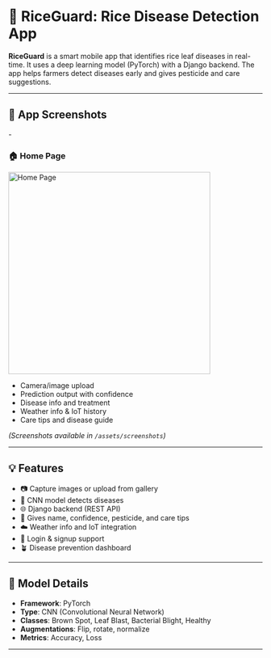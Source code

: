 # 🌾 RiceGuard: Rice Disease Detection App

**RiceGuard** is a smart mobile app that identifies rice leaf diseases in real-time. It uses a deep learning model (PyTorch) with a Django backend. The app helps farmers detect diseases early and gives pesticide and care suggestions.

---

## 📸 App Screenshots

-<h3>🏠 Home Page</h3>

<img src="assets/images/homepage.jpg" alt="Home Page" width="400"/>

- Camera/image upload  
- Prediction output with confidence  
- Disease info and treatment  
- Weather info & IoT history  
- Care tips and disease guide  

*(Screenshots available in `/assets/screenshots`)*

---

## 💡 Features

- 📷 Capture images or upload from gallery  
- 🧠 CNN model detects diseases  
- 🌐 Django backend (REST API)  
- 💬 Gives name, confidence, pesticide, and care tips  
- ☁️ Weather info and IoT integration  
- 🔐 Login & signup support  
- 🪴 Disease prevention dashboard  

---

## 🧠 Model Details

- **Framework**: PyTorch  
- **Type**: CNN (Convolutional Neural Network)  
- **Classes**: Brown Spot, Leaf Blast, Bacterial Blight, Healthy  
- **Augmentations**: Flip, rotate, normalize  
- **Metrics**: Accuracy, Loss  

---

